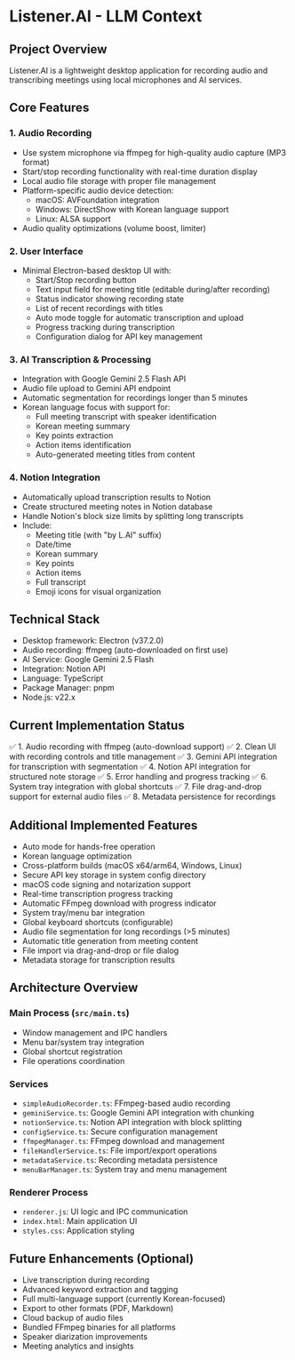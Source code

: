 # Listener.AI - LLM Context

## Project Overview
Listener.AI is a lightweight desktop application for recording audio and transcribing meetings using local microphones and AI services.

## Core Features

### 1. Audio Recording
- Use system microphone via ffmpeg for high-quality audio capture (MP3 format)
- Start/stop recording functionality with real-time duration display
- Local audio file storage with proper file management
- Platform-specific audio device detection:
  - macOS: AVFoundation integration
  - Windows: DirectShow with Korean language support
  - Linux: ALSA support
- Audio quality optimizations (volume boost, limiter)

### 2. User Interface
- Minimal Electron-based desktop UI with:
  - Start/Stop recording button
  - Text input field for meeting title (editable during/after recording)
  - Status indicator showing recording state
  - List of recent recordings with titles
  - Auto mode toggle for automatic transcription and upload
  - Progress tracking during transcription
  - Configuration dialog for API key management

### 3. AI Transcription & Processing
- Integration with Google Gemini 2.5 Flash API
- Audio file upload to Gemini API endpoint
- Automatic segmentation for recordings longer than 5 minutes
- Korean language focus with support for:
  - Full meeting transcript with speaker identification
  - Korean meeting summary
  - Key points extraction
  - Action items identification
  - Auto-generated meeting titles from content

### 4. Notion Integration
- Automatically upload transcription results to Notion
- Create structured meeting notes in Notion database
- Handle Notion's block size limits by splitting long transcripts
- Include:
  - Meeting title (with "by L.AI" suffix)
  - Date/time
  - Korean summary
  - Key points
  - Action items
  - Full transcript
  - Emoji icons for visual organization

## Technical Stack
- Desktop framework: Electron (v37.2.0)
- Audio recording: ffmpeg (auto-downloaded on first use)
- AI Service: Google Gemini 2.5 Flash
- Integration: Notion API
- Language: TypeScript
- Package Manager: pnpm
- Node.js: v22.x

## Current Implementation Status
✅ 1. Audio recording with ffmpeg (auto-download support)
✅ 2. Clean UI with recording controls and title management
✅ 3. Gemini API integration for transcription with segmentation
✅ 4. Notion API integration for structured note storage
✅ 5. Error handling and progress tracking
✅ 6. System tray integration with global shortcuts
✅ 7. File drag-and-drop support for external audio files
✅ 8. Metadata persistence for recordings

## Additional Implemented Features
- Auto mode for hands-free operation
- Korean language optimization
- Cross-platform builds (macOS x64/arm64, Windows, Linux)
- Secure API key storage in system config directory
- macOS code signing and notarization support
- Real-time transcription progress tracking
- Automatic FFmpeg download with progress indicator
- System tray/menu bar integration
- Global keyboard shortcuts (configurable)
- Audio file segmentation for long recordings (>5 minutes)
- Automatic title generation from meeting content
- File import via drag-and-drop or file dialog
- Metadata storage for transcription results

## Architecture Overview

### Main Process (`src/main.ts`)
- Window management and IPC handlers
- Menu bar/system tray integration
- Global shortcut registration
- File operations coordination

### Services
- `simpleAudioRecorder.ts`: FFmpeg-based audio recording
- `geminiService.ts`: Google Gemini API integration with chunking
- `notionService.ts`: Notion API integration with block splitting
- `configService.ts`: Secure configuration management
- `ffmpegManager.ts`: FFmpeg download and management
- `fileHandlerService.ts`: File import/export operations
- `metadataService.ts`: Recording metadata persistence
- `menuBarManager.ts`: System tray and menu management

### Renderer Process
- `renderer.js`: UI logic and IPC communication
- `index.html`: Main application UI
- `styles.css`: Application styling

## Future Enhancements (Optional)
- Live transcription during recording
- Advanced keyword extraction and tagging
- Full multi-language support (currently Korean-focused)
- Export to other formats (PDF, Markdown)
- Cloud backup of audio files
- Bundled FFmpeg binaries for all platforms
- Speaker diarization improvements
- Meeting analytics and insights
